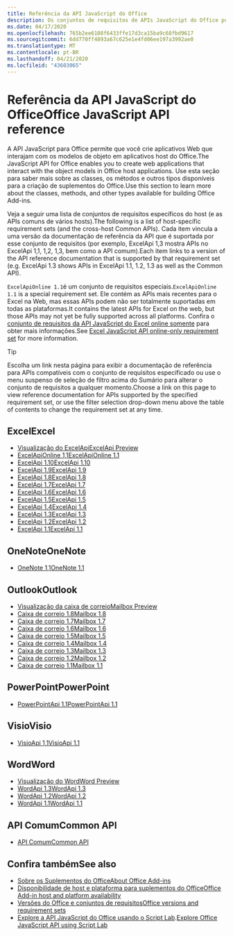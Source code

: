 ```yaml
---
title: Referência da API JavaScript do Office
description: Os conjuntos de requisitos de APIs JavaScript do Office por host.
ms.date: 04/17/2020
ms.openlocfilehash: 765b2ee6108f6433ffe17d3ca15ba9c68fbd9617
ms.sourcegitcommit: 6dd770ff4893a67c625e1e4fd06ee197a3992ae0
ms.translationtype: MT
ms.contentlocale: pt-BR
ms.lasthandoff: 04/21/2020
ms.locfileid: "43603065"
---
```

# <a name="office-javascript-api-reference"></a><span data-ttu-id="c6223-103">Referência da API JavaScript do Office</span><span class="sxs-lookup"><span data-stu-id="c6223-103">Office JavaScript API reference</span></span>

<span data-ttu-id="c6223-104">A API JavaScript para Office permite que você crie aplicativos Web que interajam com os modelos de objeto em aplicativos host do Office.</span><span class="sxs-lookup"><span data-stu-id="c6223-104">The JavaScript API for Office enables you to create web applications that interact with the object models in Office host applications.</span></span> <span data-ttu-id="c6223-105">Use esta seção para saber mais sobre as classes, os métodos e outros tipos disponíveis para a criação de suplementos do Office.</span><span class="sxs-lookup"><span data-stu-id="c6223-105">Use this section to learn more about the classes, methods, and other types available for building Office Add-ins.</span></span>

<span data-ttu-id="c6223-106">Veja a seguir uma lista de conjuntos de requisitos específicos do host (e as APIs comuns de vários hosts).</span><span class="sxs-lookup"><span data-stu-id="c6223-106">The following is a list of host-specific requirement sets (and the cross-host Common APIs).</span></span> <span data-ttu-id="c6223-107">Cada item vincula a uma versão da documentação de referência da API que é suportada por esse conjunto de requisitos (por exemplo, ExcelApi 1,3 mostra APIs no ExcelApi 1,1, 1,2, 1,3, bem como a API comum).</span><span class="sxs-lookup"><span data-stu-id="c6223-107">Each item links to a version of the API reference documentation that is supported by that requirement set (e.g. ExcelApi 1.3 shows APIs in ExcelApi 1.1, 1.2, 1.3 as well as the Common API).</span></span>

<span data-ttu-id="c6223-108">`ExcelApiOnline 1.1`é um conjunto de requisitos especiais.</span><span class="sxs-lookup"><span data-stu-id="c6223-108">`ExcelApiOnline 1.1` is a special requirement set.</span></span> <span data-ttu-id="c6223-109">Ele contém as APIs mais recentes para o Excel na Web, mas essas APIs podem não ser totalmente suportadas em todas as plataformas.</span><span class="sxs-lookup"><span data-stu-id="c6223-109">It contains the latest APIs for Excel on the web, but those APIs may not yet be fully supported across all platforms.</span></span> <span data-ttu-id="c6223-110">Confira o [conjunto de requisitos da API JavaScript do Excel online somente](/office/dev/add-ins/reference/requirement-sets/excel-api-online-requirement-set) para obter mais informações.</span><span class="sxs-lookup"><span data-stu-id="c6223-110">See [Excel JavaScript API online-only requirement set](/office/dev/add-ins/reference/requirement-sets/excel-api-online-requirement-set) for more information.</span></span>

> [!TIP]
> <span data-ttu-id="c6223-111">Escolha um link nesta página para exibir a documentação de referência para APIs compatíveis com o conjunto de requisitos especificado ou use o menu suspenso de seleção de filtro acima do Sumário para alterar o conjunto de requisitos a qualquer momento.</span><span class="sxs-lookup"><span data-stu-id="c6223-111">Choose a link on this page to view reference documentation for APIs supported by the specified requirement set, or use the filter selection drop-down menu above the table of contents to change the requirement set at any time.</span></span>

## <a name="excel"></a><span data-ttu-id="c6223-112">Excel</span><span class="sxs-lookup"><span data-stu-id="c6223-112">Excel</span></span>

- [<span data-ttu-id="c6223-113">Visualização do ExcelApi</span><span class="sxs-lookup"><span data-stu-id="c6223-113">ExcelApi Preview</span></span>](/javascript/api/excel?view=excel-js-preview)
- [<span data-ttu-id="c6223-114">ExcelApiOnline 1,1</span><span class="sxs-lookup"><span data-stu-id="c6223-114">ExcelApiOnline 1.1</span></span>](/javascript/api/excel?view=excel-js-online)
- [<span data-ttu-id="c6223-115">ExcelApi 1.10</span><span class="sxs-lookup"><span data-stu-id="c6223-115">ExcelApi 1.10</span></span>](/javascript/api/excel?view=excel-js-1.10)
- [<span data-ttu-id="c6223-116">ExcelApi 1.9</span><span class="sxs-lookup"><span data-stu-id="c6223-116">ExcelApi 1.9</span></span>](/javascript/api/excel?view=excel-js-1.9)
- [<span data-ttu-id="c6223-117">ExcelApi 1.8</span><span class="sxs-lookup"><span data-stu-id="c6223-117">ExcelApi 1.8</span></span>](/javascript/api/excel?view=excel-js-1.8)
- [<span data-ttu-id="c6223-118">ExcelApi 1.7</span><span class="sxs-lookup"><span data-stu-id="c6223-118">ExcelApi 1.7</span></span>](/javascript/api/excel?view=excel-js-1.7)
- [<span data-ttu-id="c6223-119">ExcelApi 1.6</span><span class="sxs-lookup"><span data-stu-id="c6223-119">ExcelApi 1.6</span></span>](/javascript/api/excel?view=excel-js-1.6)
- [<span data-ttu-id="c6223-120">ExcelApi 1.5</span><span class="sxs-lookup"><span data-stu-id="c6223-120">ExcelApi 1.5</span></span>](/javascript/api/excel?view=excel-js-1.5)
- [<span data-ttu-id="c6223-121">ExcelApi 1.4</span><span class="sxs-lookup"><span data-stu-id="c6223-121">ExcelApi 1.4</span></span>](/javascript/api/excel?view=excel-js-1.4)
- [<span data-ttu-id="c6223-122">ExcelApi 1.3</span><span class="sxs-lookup"><span data-stu-id="c6223-122">ExcelApi 1.3</span></span>](/javascript/api/excel?view=excel-js-1.3)
- [<span data-ttu-id="c6223-123">ExcelApi 1.2</span><span class="sxs-lookup"><span data-stu-id="c6223-123">ExcelApi 1.2</span></span>](/javascript/api/excel?view=excel-js-1.2)
- [<span data-ttu-id="c6223-124">ExcelApi 1.1</span><span class="sxs-lookup"><span data-stu-id="c6223-124">ExcelApi 1.1</span></span>](/javascript/api/excel?view=excel-js-1.1)

## <a name="onenote"></a><span data-ttu-id="c6223-125">OneNote</span><span class="sxs-lookup"><span data-stu-id="c6223-125">OneNote</span></span>

- [<span data-ttu-id="c6223-126">OneNote 1,1</span><span class="sxs-lookup"><span data-stu-id="c6223-126">OneNote 1.1</span></span>](/javascript/api/onenote?view=onenote-js-1.1)

## <a name="outlook"></a><span data-ttu-id="c6223-127">Outlook</span><span class="sxs-lookup"><span data-stu-id="c6223-127">Outlook</span></span>

- [<span data-ttu-id="c6223-128">Visualização da caixa de correio</span><span class="sxs-lookup"><span data-stu-id="c6223-128">Mailbox Preview</span></span>](/javascript/api/outlook?view=outlook-js-preview)
- [<span data-ttu-id="c6223-129">Caixa de correio 1.8</span><span class="sxs-lookup"><span data-stu-id="c6223-129">Mailbox 1.8</span></span>](/javascript/api/outlook?view=outlook-js-1.8)
- [<span data-ttu-id="c6223-130">Caixa de correio 1.7</span><span class="sxs-lookup"><span data-stu-id="c6223-130">Mailbox 1.7</span></span>](/javascript/api/outlook?view=outlook-js-1.7)
- [<span data-ttu-id="c6223-131">Caixa de correio 1.6</span><span class="sxs-lookup"><span data-stu-id="c6223-131">Mailbox 1.6</span></span>](/javascript/api/outlook?view=outlook-js-1.6)
- [<span data-ttu-id="c6223-132"> Caixa de correio 1.5</span><span class="sxs-lookup"><span data-stu-id="c6223-132">Mailbox 1.5</span></span>](/javascript/api/outlook?view=outlook-js-1.5)
- [<span data-ttu-id="c6223-133"> Caixa de correio 1.4</span><span class="sxs-lookup"><span data-stu-id="c6223-133">Mailbox 1.4</span></span>](/javascript/api/outlook?view=outlook-js-1.4)
- [<span data-ttu-id="c6223-134"> Caixa de correio 1.3</span><span class="sxs-lookup"><span data-stu-id="c6223-134">Mailbox 1.3</span></span>](/javascript/api/outlook?view=outlook-js-1.3)
- [<span data-ttu-id="c6223-135">Caixa de correio 1.2</span><span class="sxs-lookup"><span data-stu-id="c6223-135">Mailbox 1.2</span></span>](/javascript/api/outlook?view=outlook-js-1.2)
- [<span data-ttu-id="c6223-136"> Caixa de correio 1.1</span><span class="sxs-lookup"><span data-stu-id="c6223-136">Mailbox 1.1</span></span>](/javascript/api/outlook?view=outlook-js-1.1)

## <a name="powerpoint"></a><span data-ttu-id="c6223-137">PowerPoint</span><span class="sxs-lookup"><span data-stu-id="c6223-137">PowerPoint</span></span>

- [<span data-ttu-id="c6223-138">PowerPointApi 1.1</span><span class="sxs-lookup"><span data-stu-id="c6223-138">PowerPointApi 1.1</span></span>](/javascript/api/powerpoint?view=powerpoint-js-1.1)

## <a name="visio"></a><span data-ttu-id="c6223-139">Visio</span><span class="sxs-lookup"><span data-stu-id="c6223-139">Visio</span></span>

- [<span data-ttu-id="c6223-140">VisioApi 1,1</span><span class="sxs-lookup"><span data-stu-id="c6223-140">VisioApi 1.1</span></span>](/javascript/api/visio?view=visio-js-1.1)

## <a name="word"></a><span data-ttu-id="c6223-141">Word</span><span class="sxs-lookup"><span data-stu-id="c6223-141">Word</span></span>

- [<span data-ttu-id="c6223-142">Visualização do Word</span><span class="sxs-lookup"><span data-stu-id="c6223-142">Word Preview</span></span>](/javascript/api/word?view=word-js-preview)
- [<span data-ttu-id="c6223-143">WordApi 1.3</span><span class="sxs-lookup"><span data-stu-id="c6223-143">WordApi 1.3</span></span>](/javascript/api/word?view=word-js-1.3)
- [<span data-ttu-id="c6223-144">WordApi 1.2</span><span class="sxs-lookup"><span data-stu-id="c6223-144">WordApi 1.2</span></span>](/javascript/api/word?view=word-js-1.2)
- [<span data-ttu-id="c6223-145">WordApi 1.1</span><span class="sxs-lookup"><span data-stu-id="c6223-145">WordApi 1.1</span></span>](/javascript/api/word?view=word-js-1.1)

## <a name="common-api"></a><span data-ttu-id="c6223-146">API Comum</span><span class="sxs-lookup"><span data-stu-id="c6223-146">Common API</span></span>

- [<span data-ttu-id="c6223-147">API Comum</span><span class="sxs-lookup"><span data-stu-id="c6223-147">Common API</span></span>](/javascript/api/office?view=common-js)

## <a name="see-also"></a><span data-ttu-id="c6223-148">Confira também</span><span class="sxs-lookup"><span data-stu-id="c6223-148">See also</span></span>

- [<span data-ttu-id="c6223-149">Sobre os Suplementos do Office</span><span class="sxs-lookup"><span data-stu-id="c6223-149">About Office Add-ins</span></span>](/office/dev/add-ins/overview)
- [<span data-ttu-id="c6223-150">Disponibilidade de host e plataforma para suplementos do Office</span><span class="sxs-lookup"><span data-stu-id="c6223-150">Office Add-in host and platform availability</span></span>](/office/dev/add-ins/overview/office-add-in-availability)
- [<span data-ttu-id="c6223-151">Versões do Office e conjuntos de requisitos</span><span class="sxs-lookup"><span data-stu-id="c6223-151">Office versions and requirement sets</span></span>](/office/dev/add-ins/develop/office-versions-and-requirement-sets)
- <span data-ttu-id="c6223-152">[Explore a API JavaScript do Office usando o Script Lab](/office/dev/add-ins/overview/explore-with-script-lab).</span><span class="sxs-lookup"><span data-stu-id="c6223-152">[Explore Office JavaScript API using Script Lab](/office/dev/add-ins/overview/explore-with-script-lab)</span></span>
